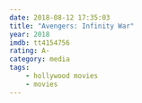 ```yaml
---
date: 2018-08-12 17:35:03
title: "Avengers: Infinity War"
year: 2018
imdb: tt4154756
rating: A-
category: media
tags:
    - hollywood movies
    - movies
---
```

